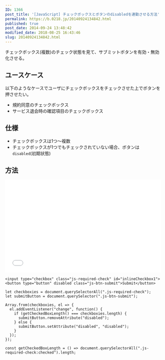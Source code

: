 ```yaml
---
ID: 1366
post_title: '[JavaScript] チェックボックスとボタンのdisabledを連動させる方法'
permalink: https://b.0218.jp/20140924134842.html
published: true
post_date: 2014-09-24 13:48:42
modified_date: 2018-08-25 16:43:46
slug: 20140924134842.html
---
```

チェックボックス(複数)のチェック状態を見て、サブミットボタンを有効・無効化させる。

<!--more-->

<h2>ユースケース</h2>

以下のようなケースでユーザにチェックボックスをチェックさせた上でボタンを押させたい。

<ul>
<li>規約同意のチェックボックス</li>
<li>サービス退会時の確認項目のチェックボックス</li>
</ul>

<h2>仕様</h2>

<ul>
<li>チェックボックスは1つ〜複数</li>
<li>チェックボックスが1つでもチェックされていない場合、ボタンは<code>disabled</code>(初期状態)</li>
</ul>

<h2>方法</h2>

<iframe height='300' scrolling='no' title='Linkage of checkbox and submit button' src='//codepen.io/hiro0218/embed/yxeVvy/?height=317&theme-id=light&default-tab=result&embed-version=2' frameborder='no' allowtransparency='true' allowfullscreen='true' style='width: 100%;'>See the Pen <a href='https://codepen.io/hiro0218/pen/yxeVvy/'>Linkage of checkbox and submit button</a> by hiro (<a href='https://codepen.io/hiro0218'>@hiro0218</a>) on <a href='https://codepen.io'>CodePen</a>.
</iframe>

<pre><code class="language-html">&lt;input type="checkbox" class="js-required-check" id="inlineCheckbox1"&gt;
&lt;button type="button" disabled class="js-btn-submit"&gt;Submit&lt;/button&gt;
</code></pre>

<pre><code class="language-js">let checkboxies = document.querySelectorAll(".js-required-check");
let submitButton = document.querySelector(".js-btn-submit");

Array.from(checkboxies, el =&gt; {
  el.addEventListener("change", function() {
    if (getCheckedBoxLength() === checkboxies.length) {
      submitButton.removeAttribute("disabled");
    } else {
      submitButton.setAttribute("disabled", "disabled");
    }
  });
});

const getCheckedBoxLength = () =&gt; document.querySelectorAll(".js-required-check:checked").length;
</code></pre>